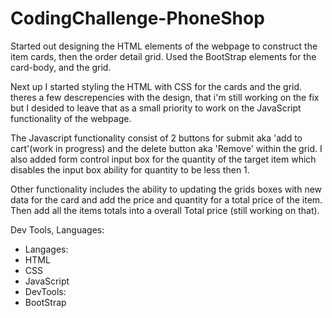 # CodingChallenge-PhoneShop

Started out designing the HTML elements of the webpage to construct the item cards, then the order detail grid. Used the BootStrap elements for the card-body, and the grid.

Next up I started styling the HTML with CSS for the cards and the grid. theres a few descrepencies with the design, that i'm still working on the fix but I desided to leave that as a small priority to work on the JavaScript functionality of the webpage.

The Javascript functionality consist of 2 buttons for submit aka 'add to cart'(work in progress) and the delete button aka 'Remove' within the grid. I also added form control input box for the quantity of the target item which disables the input box ability for quantity to be less then 1.

Other functionality includes the ability to updating the grids boxes with new data for the card and add the price and quantity for a total price of the item. Then add all the items totals into a overall Total price (still working on that).

Dev Tools, Languages:
- Langages:
-   HTML
-   CSS
-   JavaScript
- DevTools:
-   BootStrap 



